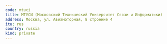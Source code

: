 ```yaml
---
code: mtuci
title: МТУСИ (Московский Технический Университет Связи и Информатики)
address: Москва, ул. Авиамоторная, 8 строение 4
itu: rus
country: russia
kind: private
---
```


